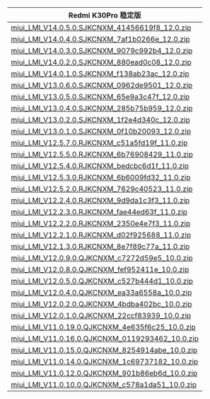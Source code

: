 | Redmi K30Pro  稳定版    |
| ---- |
| [miui_LMI_V14.0.5.0.SJKCNXM_41456619f8_12.0.zip](https://bigota.d.miui.com/V14.0.5.0.SJKCNXM/miui_LMI_V14.0.5.0.SJKCNXM_41456619f8_12.0.zip)    |
| [miui_LMI_V14.0.4.0.SJKCNXM_7af1b0266e_12.0.zip](https://bigota.d.miui.com/V14.0.4.0.SJKCNXM/miui_LMI_V14.0.4.0.SJKCNXM_7af1b0266e_12.0.zip)    |
| [miui_LMI_V14.0.3.0.SJKCNXM_9079c992b4_12.0.zip](https://bigota.d.miui.com/V14.0.3.0.SJKCNXM/miui_LMI_V14.0.3.0.SJKCNXM_9079c992b4_12.0.zip)    |
| [miui_LMI_V14.0.2.0.SJKCNXM_880ead0c08_12.0.zip](https://bigota.d.miui.com/V14.0.2.0.SJKCNXM/miui_LMI_V14.0.2.0.SJKCNXM_880ead0c08_12.0.zip)    |
| [miui_LMI_V14.0.1.0.SJKCNXM_f138ab23ac_12.0.zip](https://bigota.d.miui.com/V14.0.4.0.SJKCNXM/miui_LMI_V14.0.1.0.SJKCNXM_f138ab23ac_12.0.zip)    |
| [miui_LMI_V13.0.6.0.SJKCNXM_0962de9501_12.0.zip](http://bigota.d.miui.com/V13.0.6.0.SJKCNXM/miui_LMI_V13.0.6.0.SJKCNXM_0962de9501_12.0.zip)    |
| [miui_LMI_V13.0.5.0.SJKCNXM_65e9a3c47f_12.0.zip](http://bigota.d.miui.com/V13.0.5.0.SJKCNXM/miui_LMI_V13.0.5.0.SJKCNXM_65e9a3c47f_12.0.zip)    |
| [miui_LMI_V13.0.4.0.SJKCNXM_285b75b959_12.0.zip](https://hugeota.d.miui.com/V13.0.4.0.SJKCNXM/miui_LMI_V13.0.4.0.SJKCNXM_285b75b959_12.0.zip)    |
| [miui_LMI_V13.0.2.0.SJKCNXM_1f2e4d340c_12.0.zip](https://hugeota.d.miui.com/V13.0.2.0.SJKCNXM/miui_LMI_V13.0.2.0.SJKCNXM_1f2e4d340c_12.0.zip)    |
| [miui_LMI_V13.0.1.0.SJKCNXM_0f10b20093_12.0.zip](https://hugeota.d.miui.com/V13.0.1.0.SJKCNXM/miui_LMI_V13.0.1.0.SJKCNXM_0f10b20093_12.0.zip)    |
| [miui_LMI_V12.5.7.0.RJKCNXM_c51a5fd19f_11.0.zip](https://hugeota.d.miui.com/V12.5.7.0.RJKCNXM/miui_LMI_V12.5.7.0.RJKCNXM_c51a5fd19f_11.0.zip)    |
| [miui_LMI_V12.5.5.0.RJKCNXM_6b76908429_11.0.zip](https://hugeota.d.miui.com/V12.5.5.0.RJKCNXM/miui_LMI_V12.5.5.0.RJKCNXM_6b76908429_11.0.zip)    |
| [miui_LMI_V12.5.4.0.RJKCNXM_bedcbc6d1f_11.0.zip](https://hugeota.d.miui.com/V12.5.4.0.RJKCNXM/miui_LMI_V12.5.4.0.RJKCNXM_bedcbc6d1f_11.0.zip)    |
| [miui_LMI_V12.5.3.0.RJKCNXM_6b6009fd32_11.0.zip](https://hugeota.d.miui.com/V12.5.3.0.RJKCNXM/miui_LMI_V12.5.3.0.RJKCNXM_6b6009fd32_11.0.zip)    |
| [miui_LMI_V12.5.2.0.RJKCNXM_7629c40523_11.0.zip](https://hugeota.d.miui.com/V12.5.2.0.RJKCNXM/miui_LMI_V12.5.2.0.RJKCNXM_7629c40523_11.0.zip)    |
| [miui_LMI_V12.2.4.0.RJKCNXM_9d9da1c3f3_11.0.zip](https://hugeota.d.miui.com/V12.2.4.0.RJKCNXM/miui_LMI_V12.2.4.0.RJKCNXM_9d9da1c3f3_11.0.zip)    |
| [miui_LMI_V12.2.3.0.RJKCNXM_fae44ed63f_11.0.zip](https://hugeota.d.miui.com/V12.2.3.0.RJKCNXM/miui_LMI_V12.2.3.0.RJKCNXM_fae44ed63f_11.0.zip)    |
| [miui_LMI_V12.2.2.0.RJKCNXM_2350e4e7f3_11.0.zip](https://hugeota.d.miui.com/V12.2.2.0.RJKCNXM/miui_LMI_V12.2.2.0.RJKCNXM_2350e4e7f3_11.0.zip)    |
| [miui_LMI_V12.2.1.0.RJKCNXM_d02f925688_11.0.zip](https://hugeota.d.miui.com/V12.2.1.0.RJKCNXM/miui_LMI_V12.2.1.0.RJKCNXM_d02f925688_11.0.zip)    |
| [miui_LMI_V12.1.3.0.RJKCNXM_8e7f89c77a_11.0.zip](https://hugeota.d.miui.com/V12.1.3.0.RJKCNXM/miui_LMI_V12.1.3.0.RJKCNXM_8e7f89c77a_11.0.zip)    |
| [miui_LMI_V12.0.9.0.QJKCNXM_c7272d59e5_10.0.zip](https://hugeota.d.miui.com/V12.0.9.0.QJKCNXM/miui_LMI_V12.0.9.0.QJKCNXM_c7272d59e5_10.0.zip)    |
| [miui_LMI_V12.0.8.0.QJKCNXM_fef952411e_10.0.zip](https://hugeota.d.miui.com/V12.0.8.0.QJKCNXM/miui_LMI_V12.0.8.0.QJKCNXM_fef952411e_10.0.zip)    |
| [miui_LMI_V12.0.5.0.QJKCNXM_c527b444d1_10.0.zip](https://hugeota.d.miui.com/V12.0.5.0.QJKCNXM/miui_LMI_V12.0.5.0.QJKCNXM_c527b444d1_10.0.zip)    |
| [miui_LMI_V12.0.4.0.QJKCNXM_ea33a6558a_10.0.zip](https://hugeota.d.miui.com/V12.0.4.0.QJKCNXM/miui_LMI_V12.0.4.0.QJKCNXM_ea33a6558a_10.0.zip)    |
| [miui_LMI_V12.0.2.0.QJKCNXM_4bdba402bc_10.0.zip](https://hugeota.d.miui.com/V12.0.2.0.QJKCNXM/miui_LMI_V12.0.2.0.QJKCNXM_4bdba402bc_10.0.zip)    |
| [miui_LMI_V12.0.1.0.QJKCNXM_22ccf83939_10.0.zip](https://hugeota.d.miui.com/V12.0.1.0.QJKCNXM/miui_LMI_V12.0.1.0.QJKCNXM_22ccf83939_10.0.zip)    |
| [miui_LMI_V11.0.19.0.QJKCNXM_4e635f6c25_10.0.zip](https://hugeota.d.miui.com/V11.0.19.0.QJKCNXM/miui_LMI_V11.0.19.0.QJKCNXM_4e635f6c25_10.0.zip)    |
| [miui_LMI_V11.0.16.0.QJKCNXM_0119293462_10.0.zip](https://hugeota.d.miui.com/V11.0.16.0.QJKCNXM/miui_LMI_V11.0.16.0.QJKCNXM_0119293462_10.0.zip)    |
| [miui_LMI_V11.0.15.0.QJKCNXM_8254914abe_10.0.zip](https://hugeota.d.miui.com/V11.0.15.0.QJKCNXM/miui_LMI_V11.0.15.0.QJKCNXM_8254914abe_10.0.zip)    |
| [miui_LMI_V11.0.14.0.QJKCNXM_1c69737182_10.0.zip](https://hugeota.d.miui.com/V11.0.14.0.QJKCNXM/miui_LMI_V11.0.14.0.QJKCNXM_1c69737182_10.0.zip)    |
| [miui_LMI_V11.0.12.0.QJKCNXM_901b86eb6d_10.0.zip](https://hugeota.d.miui.com/V11.0.12.0.QJKCNXM/miui_LMI_V11.0.12.0.QJKCNXM_901b86eb6d_10.0.zip)    |
| [miui_LMI_V11.0.10.0.QJKCNXM_c578a1da51_10.0.zip](https://hugeota.d.miui.com/V11.0.10.0.QJKCNXM/miui_LMI_V11.0.10.0.QJKCNXM_c578a1da51_10.0.zip)    |
